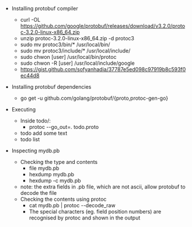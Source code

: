 - Installing protobuf compiler
  - curl -OL https://github.com/google/protobuf/releases/download/v3.2.0/protoc-3.2.0-linux-x86_64.zip
  - unzip protoc-3.2.0-linux-x86_64.zip -d protoc3
  - sudo mv protoc3/bin/* /usr/local/bin/
  - sudo mv protoc3/include/* /usr/local/include/
  - sudo chwon [user] /usr/local/bin/protoc
  - sudo chwon -R [user] /usr/local/include/google
  - https://gist.github.com/sofyanhadia/37787e5ed098c97919b8c593f0ec44d8

- Installing protobuf dependencies
  - go get -u github.com/golang/protobuf/{proto,protoc-gen-go}

- Executing
  - Inside todo/:
    - protoc --go_out=. todo.proto
  - todo add some text
  - todo list

- Inspecting mydb.pb
  - Checking the type and contents
    - file mydb.pb
    - hexdump mydb.pb
    - hexdump -c mydb.pb
  - note: the extra fields in .pb file, which are not ascii, allow protobuf to decode the file
  - Checking the contents using protoc
    - cat mydb.pb | protoc --decode_raw
    - The special characters (eg. field position numbers) are recognised by protoc and shown in the output 
